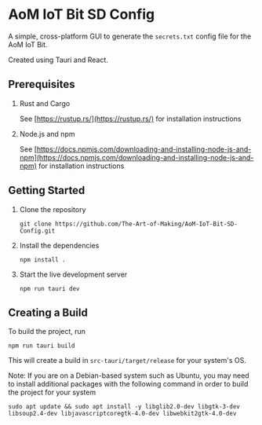 # AoM IoT Bit SD Config

A simple, cross-platform GUI to generate the `secrets.txt` config file for the AoM IoT Bit.

Created using Tauri and React.

## Prerequisites

1. Rust and Cargo

   See [https://rustup.rs/](https://rustup.rs/) for installation instructions

2. Node.js and npm

   See [https://docs.npmjs.com/downloading-and-installing-node-js-and-npm](https://docs.npmjs.com/downloading-and-installing-node-js-and-npm) for installation instructions

## Getting Started

1. Clone the repository

   `git clone https://github.com/The-Art-of-Making/AoM-IoT-Bit-SD-Config.git`

2. Install the dependencies

   `npm install .`

3. Start the live development server

   `npm run tauri dev`

## Creating a Build

To build the project, run

`npm run tauri build`

This will create a build in `src-tauri/target/release` for your system's OS.

Note: If you are on a Debian-based system such as Ubuntu, you may need to install additional packages with the following command in order to build the project for your system

`sudo apt update && sudo apt install -y libglib2.0-dev libgtk-3-dev libsoup2.4-dev libjavascriptcoregtk-4.0-dev libwebkit2gtk-4.0-dev`
